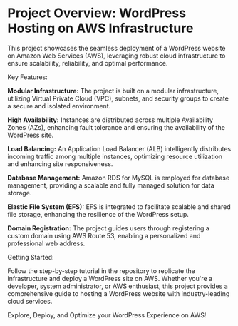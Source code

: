 # Project Overview: WordPress Hosting on AWS Infrastructure
This project showcases the seamless deployment of a WordPress website on Amazon Web Services (AWS), leveraging robust cloud infrastructure to ensure scalability, reliability, and optimal performance.

Key Features:

**Modular Infrastructure:** The project is built on a modular infrastructure, utilizing Virtual Private Cloud (VPC), subnets, and security groups to create a secure and isolated environment.

**High Availability:** Instances are distributed across multiple Availability Zones (AZs), enhancing fault tolerance and ensuring the availability of the WordPress site.

**Load Balancing:** An Application Load Balancer (ALB) intelligently distributes incoming traffic among multiple instances, optimizing resource utilization and enhancing site responsiveness.

**Database Management:** Amazon RDS for MySQL is employed for database management, providing a scalable and fully managed solution for data storage.

**Elastic File System (EFS):** EFS is integrated to facilitate scalable and shared file storage, enhancing the resilience of the WordPress setup.

**Domain Registration:** The project guides users through registering a custom domain using AWS Route 53, enabling a personalized and professional web address.

Getting Started:

Follow the step-by-step tutorial in the repository to replicate the infrastructure and deploy a WordPress site on AWS. Whether you're a developer, system administrator, or AWS enthusiast, this project provides a comprehensive guide to hosting a WordPress website with industry-leading cloud services.

Explore, Deploy, and Optimize your WordPress Experience on AWS!
